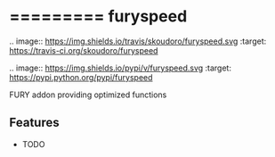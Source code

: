 =========
furyspeed
=========

.. image:: https://img.shields.io/travis/skoudoro/furyspeed.svg
        :target: https://travis-ci.org/skoudoro/furyspeed

.. image:: https://img.shields.io/pypi/v/furyspeed.svg
        :target: https://pypi.python.org/pypi/furyspeed


FURY addon providing optimized functions

Features
--------

* TODO

